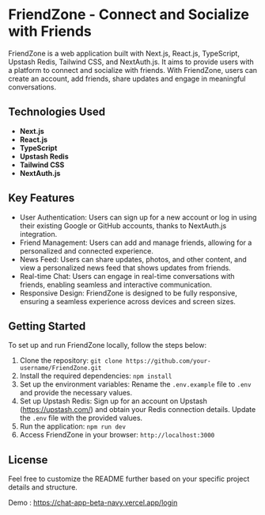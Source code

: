 # FriendZone - Connect and Socialize with Friends

FriendZone is a web application built with Next.js, React.js, TypeScript, Upstash Redis, Tailwind CSS, and NextAuth.js. It aims to provide users with a platform to connect and socialize with friends. With FriendZone, users can create an account, add friends, share updates and engage in meaningful conversations.

## Technologies Used

- **Next.js**
- **React.js**
- **TypeScript**
- **Upstash Redis**
- **Tailwind CSS**
- **NextAuth.js**

## Key Features

- User Authentication: Users can sign up for a new account or log in using their existing Google or GitHub accounts, thanks to NextAuth.js integration.
- Friend Management: Users can add and manage friends, allowing for a personalized and connected experience.
- News Feed: Users can share updates, photos, and other content, and view a personalized news feed that shows updates from friends.
- Real-time Chat: Users can engage in real-time conversations with friends, enabling seamless and interactive communication.
- Responsive Design: FriendZone is designed to be fully responsive, ensuring a seamless experience across devices and screen sizes.

## Getting Started

To set up and run FriendZone locally, follow the steps below:

1. Clone the repository: `git clone https://github.com/your-username/FriendZone.git`
2. Install the required dependencies: `npm install`
3. Set up the environment variables: Rename the `.env.example` file to `.env` and provide the necessary values.
4. Set up Upstash Redis: Sign up for an account on Upstash (https://upstash.com/) and obtain your Redis connection details. Update the `.env` file with the provided values.
5. Run the application: `npm run dev`
6. Access FriendZone in your browser: `http://localhost:3000`

## License

Feel free to customize the README further based on your specific project details and structure.

Demo : https://chat-app-beta-navy.vercel.app/login

